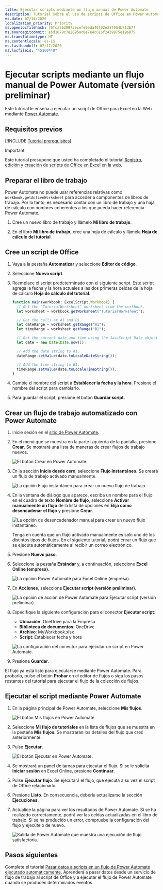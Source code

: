 ```yaml
---
title: Ejecutar scripts mediante un flujo manual de Power Automate
description: Tutorial sobre el uso de scripts de Office en Power Automate mediante un desencadenador manual.
ms.date: 07/14/2020
localization_priority: Priority
ms.openlocfilehash: 70fca2620973ecefe9eda40f02e28f064b713677
ms.sourcegitcommit: ebd1079c7e2695ac0e7e4c616f2439975e196875
ms.translationtype: HT
ms.contentlocale: es-ES
ms.lasthandoff: 07/17/2020
ms.locfileid: "45160440"
---
```

# <a name="call-scripts-from-a-manual-power-automate-flow-preview"></a>Ejecutar scripts mediante un flujo manual de Power Automate (versión preliminar)

Este tutorial le enseña a ejecutar un script de Office para Excel en la Web mediante [Power Automate](https://flow.microsoft.com).

## <a name="prerequisites"></a>Requisitos previos

[!INCLUDE [Tutorial prerequisites](../includes/power-automate-tutorial-prerequisites.md)]

> [!IMPORTANT]
> Este tutorial presupone que usted ha completado el tutorial [Registro, edición y creación de scripts de Office en Excel en la web](excel-tutorial.md).

## <a name="prepare-the-workbook"></a>Preparar el libro de trabajo

Power Automate no puede usar referencias relativas como `Workbook.getActiveWorksheet` para acceder a componentes de libros de trabajo. Por lo tanto, es necesario contar con un libro de trabajo y una hoja de cálculo con nombres coherentes a los que pueda hacer referencia Power Automate.

1. Cree un nuevo libro de trabajo y llámelo **Mi libro de trabajo**.

2. En el libro **Mi libro de trabajo**, cree una hoja de cálculo y llámela **Hoja de cálculo del tutorial**.

## <a name="create-an-office-script"></a>Cree un script de Office

1. Vaya a la pestaña **Automatizar** y seleccione **Editor de código**.

2. Seleccione **Nuevo script**.

3. Reemplace el script predeterminado con el siguiente script. Este script agrega la fecha y la hora actuales a las dos primeras celdas de la hoja de cálculo **Hoja de cálculo del tutorial**.

    ```TypeScript
    function main(workbook: ExcelScript.Workbook) {
      // Get the "TutorialWorksheet" worksheet from the workbook.
      let worksheet = workbook.getWorksheet("TutorialWorksheet");

      // Get the cells at A1 and B1.
      let dateRange = worksheet.getRange("A1");
      let timeRange = worksheet.getRange("B1");

      // Get the current date and time using the JavaScript Date object.
      let date = new Date(Date.now());

      // Add the date string to A1.
      dateRange.setValue(date.toLocaleDateString());

      // Add the time string to B1.
      timeRange.setValue(date.toLocaleTimeString());
    }
    ```

4. Cambie el nombre del script a **Establecer la fecha y la hora**. Presione el nombre del script para cambiarlo.

5. Para guardar el script, presione el botón **Guardar script**.

## <a name="create-an-automated-workflow-with-power-automate"></a>Crear un flujo de trabajo automatizado con Power Automate

1. Inicie sesión en el [sitio de Power Automate](https://flow.microsoft.com).

2. En el menú que se muestra en la parte izquierda de la pantalla, presione **Crear**. Se mostrará una lista de maneras de crear flujos de trabajo nuevos.

    ![El botón Crear en Power Automate.](../images/power-automate-tutorial-1.png)

3. En la sección **Inicio desde cero**, seleccione **Flujo instantáneo**. Se creará un flujo de trabajo activado manualmente.

    ![La opción Flujo instantáneo para crear un nuevo flujo de trabajo.](../images/power-automate-tutorial-2.png)

4. En la ventana de diálogo que aparece, escriba un nombre para el flujo en el cuadro de texto **Nombre de flujo**, seleccione **Activar manualmente un flujo** de la lista de opciones en **Elija cómo desencadenar el flujo** y presione **Crear**.

    ![La opción de desencadenador manual para crear un nuevo flujo instantáneo.](../images/power-automate-tutorial-3.png)

    Tenga en cuenta que un flujo activado manualmente es solo uno de los distintos tipos de flujos. En el siguiente tutorial, podrá crear un flujo que se ejecuta automáticamente al recibir un correo electrónico.

5. Presione **Nuevo paso**.

6. Seleccione la pestaña **Estándar** y, a continuación, seleccione **Excel Online (empresa)**.

    ![La opción Power Automate para Excel Online (empresa).](../images/power-automate-tutorial-4.png)

7. En **Acciones**, seleccione **Ejecutar script (versión preliminar)**.

    ![La opción de acción de Power Automate para Ejecutar script (versión preliminar).](../images/power-automate-tutorial-5.png)

8. Especifique la siguiente configuración para el conector **Ejecutar script**:

    - **Ubicación**: OneDrive para la Empresa
    - **Biblioteca de documentos**: OneDrive
    - **Archivo**: MyWorkbook.xlsx
    - **Script**: Establecer fecha y hora

    ![La configuración del conector para ejecutar un script en Power Automate.](../images/power-automate-tutorial-6.png)

9. Presione **Guardar**.

El flujo ya está listo para ejecutarse mediante Power Automate. Para probarlo, pulse el botón **Probar** en el editor de flujos o siga los pasos restantes del tutorial para ejecutar el flujo de la colección de flujos.

## <a name="run-the-script-through-power-automate"></a>Ejecutar el script mediante Power Automate

1. En la página principal de Power Automate, seleccione **Mis flujos**.

    ![El botón Mis flujos en Power Automate.](../images/power-automate-tutorial-7.png)

2. Seleccione **Mi flujo de tutoriales** en la lista de flujos que se muestra en la pestaña **Mis flujos**. Se mostrarán los detalles del flujo que creó anteriormente.

3. Pulse **Ejecutar**.

    ![El botón Ejecutar en Power Automate.](../images/power-automate-tutorial-8.png)

4. Se mostrará un panel de tareas para ejecutar el flujo. Si se le solicita **Iniciar sesión** en Excel Online, presione **Continuar**.

5. Pulse **Ejecutar flujo**. Se ejecutará el flujo, que ejecuta a su vez el script de Office relacionado.

6. Presione **Listo**. En consecuencia, debería actualizarse la sección **Ejecuciones**.

7. Actualice la página para ver los resultados de Power Automate. Si se ha realizado correctamente, podrá ver las celdas actualizadas en el libro de trabajo. Si se ha producido un error, compruebe la configuración del flujo y ejecútelo de nuevo.

    ![Salida de Power Automate que muestra una ejecución de flujo satisfactoria.](../images/power-automate-tutorial-9.png)

## <a name="next-steps"></a>Pasos siguientes

Complete el tutorial [Pasar datos a scripts en un flujo de Power Automate ejecutado automáticamente](excel-power-automate-trigger.md). Aprenderá a pasar datos desde un servicio de flujo de trabajo al script de Office y a ejecutar el flujo de Power Automate cuando se producen determinados eventos.
